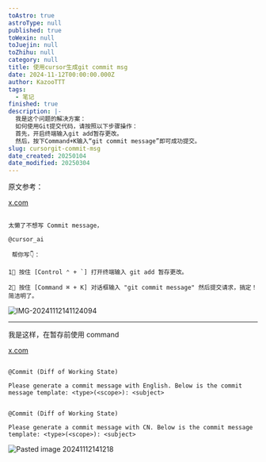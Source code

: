 ```yaml
---
toAstro: true
astroType: null
published: true
toWexin: null
toJuejin: null
toZhihu: null
category: null
title: 使用cursor生成git commit msg
date: 2024-11-12T00:00:00.000Z
author: KazooTTT
tags:
  - 笔记
finished: true
description: |-
  我是这个问题的解决方案：
  如何使用Git提交代码，请按照以下步骤操作：
  首先，开启终端输入git add暂存更改。
  然后，按下Command+K输入“git commit message”即可成功提交。
slug: cursorgit-commit-msg
date_created: 20250104
date_modified: 20250304
---
```


原文参考：

[x.com](<https://x.com/0xinhua_zh/status/1855650777110630471>)

```

太懒了不想写 Commit message，

@cursor_ai

 帮你写👇：

1⃣ 按住 [Control ⌃ + `] 打开终端输入 git add 暂存更改。

2⃣ 按住 [Command ⌘ + K] 对话框输入 "git commit message" 然后提交请求，搞定！简洁明了。

```

![IMG-20241112141124094](<https://pictures.kazoottt.top/2024/11/20241112-5ddd01234e9ab24764328e01034144e8.png>)

---

我是这样，在暂存前使用 command

[x.com](<https://x.com/FaiChou_zh/status/1855775123271459192>)

```

@Commit (Diff of Working State) 

Please generate a commit message with English. Below is the commit message template: <type>(<scope>): <subject>

```

```

@Commit (Diff of Working State) 

Please generate a commit message with CN. Below is the commit message template: <type>(<scope>): <subject>

```

![Pasted image 20241112141218](<https://pictures.kazoottt.top/2024/11/20241112-906ab65b44b91d7ef7b240ddd76167f9.png>)
